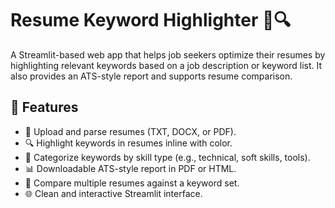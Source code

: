 # Resume Keyword Highlighter 📝🔍

A Streamlit-based web app that helps job seekers optimize their resumes by highlighting relevant keywords based on a job description or keyword list. It also provides an ATS-style report and supports resume comparison.

## 🚀 Features

- 📄 Upload and parse resumes (TXT, DOCX, or PDF).
- 🔍 Highlight keywords in resumes inline with color.
- 📌 Categorize keywords by skill type (e.g., technical, soft skills, tools).
- 📊 Downloadable ATS-style report in PDF or HTML.
- 📁 Compare multiple resumes against a keyword set.
- 🌐 Clean and interactive Streamlit interface.

